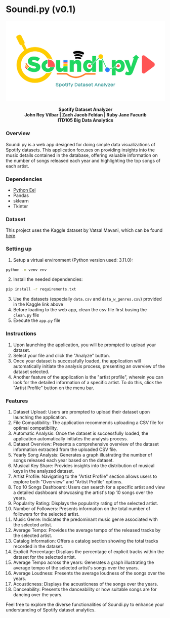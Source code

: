 # Soundi.py (v0.1)

![Soundi.py Logo](./web/images/logo.png)

<div align="center">
  <strong>Spotify Dataset Analyzer</strong><br>
  <strong>John Rey Vilbar | Zach Jacob Feldan | Ruby Jane Facurib</strong><br>
  <strong>ITD105 Big Data Analytics</strong>
</div>

### Overview

Soundi.py is a web app designed for doing simple data visualizations of Spotify datasets. This application focuses on providing insights into the music details contained in the database, offering valuable information on the number of songs released each year and highlighting the top songs of each artist.

### Dependencies

- [Python Eel](https://github.com/python-eel/Eel)
- Pandas
- sklearn
- Tkinter

### Dataset

This project uses the Kaggle dataset by Vatsal Mavani, which can be found [here](https://www.kaggle.com/datasets/vatsalmavani/spotify-dataset/data).

### Setting up

1. Setup a virtual environment (Python version used: 3.11.0):

```bash
python -m venv env
```

2. Install the needed dependencies:

```bash
pip install -r requirements.txt
```

3. Use the datasets (especially `data.csv` and `data_w_genres.csv`) provided in the Kaggle link above
4. Before loading to the web app, clean the csv file first busing the `clean.py` file
5. Execute the `app.py` file

### Instructions

1. Upon launching the application, you will be prompted to upload your dataset.
2. Select your file and click the "Analyze" button.
3. Once your dataset is successfully loaded, the application will automatically initiate the analysis process, presenting an overview of the dataset selected.
4. Another feature of the application is the "artist profile", wherein you can look for the detailed information of a specific artist. To do this, click the "Artist Profile" button on the menu bar.

### Features

1. Dataset Upload: Users are prompted to upload their dataset upon launching the application.
2. File Compatibility: The application recommends uploading a CSV file for optimal compatibility.
3. Automatic Analysis: Once the dataset is successfully loaded, the application automatically initiates the analysis process.
4. Dataset Overview: Presents a comprehensive overview of the dataset information extracted from the uploaded CSV file.
5. Yearly Song Analysis: Generates a graph illustrating the number of songs released each year based on the dataset.
6. Musical Key Share: Provides insights into the distribution of musical keys in the analyzed dataset.
7. Artist Profile: Navigating to the "Artist Profile" section allows users to explore both "Overview" and "Artist Profile" options.
8. Top 10 Songs Dashboard: Users can search for a specific artist and view a detailed dashboard showcasing the artist's top 10 songs over the years.
9. Popularity Rating: Displays the popularity rating of the selected artist.
10. Number of Followers: Presents information on the total number of followers for the selected artist.
11. Music Genre: Indicates the predominant music genre associated with the selected artist.
12. Average Tempo: Provides the average tempo of the released tracks by the selected artist.
13. Catalog Information: Offers a catalog section showing the total tracks recorded in the dataset.
14. Explicit Percentage: Displays the percentage of explicit tracks within the dataset for the selected artist.
15. Average Tempo across the years: Generates a graph illustrating the average tempo of the selected artist's songs over the years.
16. Average Loudness: Presents the average loudness of the songs over the years.
17. Acousticness: Displays the acousticness of the songs over the years.
18. Danceability: Presents the danceability or how suitable songs are for dancing over the years.

Feel free to explore the diverse functionalities of Soundi.py to enhance your understanding of Spotify dataset analytics.
